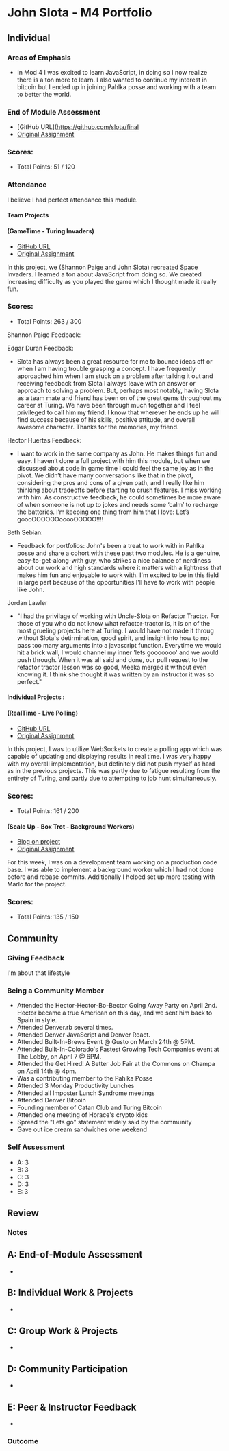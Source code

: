 # John Slota - M4 Portfolio

## Individual

### Areas of Emphasis

* In Mod 4 I was excited to learn JavaScript, in doing so I now realize there is a ton more to learn. I also wanted to continue my interest in bitcoin but I ended up in joining Pahlka posse and working with a team to better the world. 

### End of Module Assessment

* [GitHub URL](https://github.com/slota/final
* [Original Assignment](https://github.com/turingschool/curriculum/blob/master/source/projects/real_time.markdown)

### Scores:

* Total Points: 51 / 120

### Attendance

I believe I had perfect attendance this module. 

#### Team Projects

#### (GameTime - Turing Invaders)

* [GitHub URL](http://shannonpaige.github.io/turing-invaders/)
* [Original Assignment](https://github.com/turingschool/lesson_plans/blob/master/ruby_04-apis_and_scalability/gametime_project.markdown)

In this project, we (Shannon Paige and John Slota) recreated Space Invaders. I learned a ton about JavaScript from doing so. We created increasing difficulty as you played the game which I thought made it really fun.

### Scores:

* Total Points: 263 / 300

Shannon Paige Feedback:

Edgar Duran Feedback: 

* Slota has always been a great resource for me to bounce ideas off or when I am having trouble grasping a concept. I have frequently approached him when I am stuck on a problem after talking it out and receiving feedback from Slota I always leave with an answer or approach to solving a problem. But, perhaps most notably, having Slota as a team mate and friend has been on of the great gems throughout my career at Turing. We have been through much together and I feel privileged to call him my friend. I know that wherever he ends up he will find success because of his skills, positive attitude, and overall awesome character. Thanks for the memories, my friend.

Hector Huertas Feedback: 

* I want to work in the same company as John. He makes things fun and easy. I haven’t done a full project with him this module, but when we discussed about code in game time I could feel the same joy as in the pivot. We didn’t have many conversations like that in the pivot, considering the pros and cons of a given path, and I really like him thinking about tradeoffs before starting to crush features. I miss working with him. As constructive feedback, he could sometimes be more aware of when someone is not up to jokes and needs some ‘calm’ to recharge the batteries. I’m keeping one thing from him that I love: Let’s goooOOOOOOooooOOOOO!!!!

Beth Sebian: 

* Feedback for portfolios: John's been a treat to work with in Pahlka posse and share a cohort with these past two modules. He is a genuine, easy-to-get-along-with guy, who strikes a nice balance of nerdiness about our work and high standards where it matters with a lightness that makes him fun and enjoyable to work with. I'm excited to be in this field in large part because of the opportunities I'll have to work with people like John.

Jordan Lawler

* "I had the privilage of working with Uncle-Slota on Refactor Tractor. For those of you who do not know what refactor-tractor is, it is on of the most grueling projects here at Turing. I would have not made it throug without Slota's detirmination, good spirit, and insight into how to not pass too many arguments into a javascript function. Everytime we would hit a brick wall, I would channel my inner 'lets gooooooo' and we would push through.  When it was all said and done, our pull request to the refactor tractor lesson was so good, Meeka merged it without even knowing it. I think she thought it was written by an instructor it was so perfect."

#### Individual Projects :

#### (RealTime - Live Polling)

* [GitHub URL](https://github.com/slota/real-time)
* [Original Assignment](https://github.com/turingschool/curriculum/blob/master/source/projects/real_time.markdown)

In this project, I was to utilize WebSockets to create a polling app which was capable of updating and displaying results in real time. I was very happy with my overall implementation, but definitely did not push myself as hard as in the previous projects. This was partly due to fatigue resulting from the entirety of Turing, and partly due to attempting to job hunt simultaneously.

### Scores:

* Total Points: 161 / 200

#### (Scale Up - Box Trot - Background Workers)

* [Blog on project](https://medium.com/@john.slota/building-rake-tasks-within-rake-tasks-b38cbfc6322#.jyypf0ec5)
* [Original Assignment](https://github.com/LookingForMe/lookingfor)

For this week, I was on a development team working on a production code base. I was able to implement a background worker which I had not done before and rebase commits. Additionally I helped set up more testing with Marlo for the project. 

### Scores:

* Total Points: 135 / 150

## Community

### Giving Feedback

I'm about that lifestyle

### Being a Community Member

* Attended the Hector-Hector-Bo-Bector Going Away Party on April 2nd. Hector became a true American on this day, and we sent him back to Spain in style.
* Attended Denver.rb several times.
* Attended Denver JavaScript and Denver React.
* Attended Built-In-Brews Event @ Gusto on March 24th @ 5PM. 
* Attended Built-In-Colorado's Fastest Growing Tech Companies event at The Lobby, on April 7 @ 6PM. 
* Attended the Get Hired! A Better Job Fair at the Commons on Champa on April 14th @ 4pm. 
* Was a contributing member to the Pahlka Posse
* Attended 3 Monday Productivity Lunches
* Attended all Imposter Lunch Syndrome meetings
* Attended Denver Bitcoin
* Founding member of Catan Club and Turing Bitcoin
* Attended one meeting of Horace's crypto kids
* Spread the "Lets go" statement widely said by the community
* Gave out ice cream sandwiches one weekend

### Self Assessment

* A: 3
* B: 3
* C: 3
* D: 3
* E: 3

## Review

### Notes

## A: End-of-Module Assessment

*

## B: Individual Work & Projects

*

## C: Group Work & Projects

*

## D: Community Participation

*

## E: Peer & Instructor Feedback

*

### Outcome
